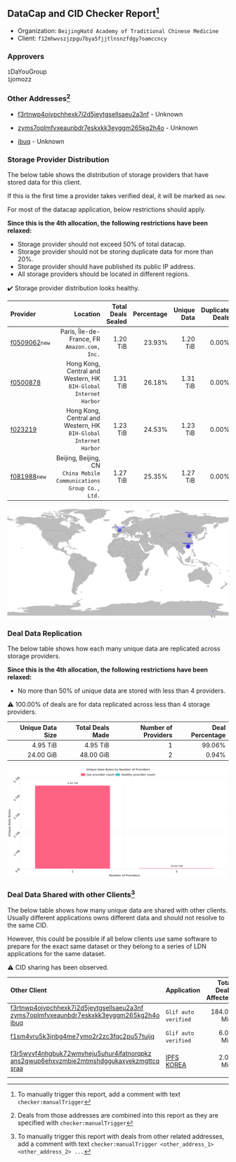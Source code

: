 ## DataCap and CID Checker Report[^1]
 - Organization: `BeijingHatd Academy of Traditional Chinese Medicine`
 - Client: `f12mhwvszjzpgu7bya5fjjtlnsnzfdgy7oamccncy`
### Approvers
`1`DaYouGroup<br/>`1`jomozz

### Other Addresses[^2]
 - [f3rtnwp4ojvpchhexk7i2d5jeytgsellsaeu2a3nf](https://filfox.info/en/address/f3rtnwp4ojvpchhexk7i2d5jeytgsellsaeu2a3nf) - Unknown

 - [zyms7oplmfvxeaunbdr7eskxkk3eyggm265kg2h4o](https://filfox.info/en/address/zyms7oplmfvxeaunbdr7eskxkk3eyggm265kg2h4o) - Unknown

 - [ibuq](https://filfox.info/en/address/ibuq) - Unknown

### Storage Provider Distribution
The below table shows the distribution of storage providers that have stored data for this client.

If this is the first time a provider takes verified deal, it will be marked as `new`.

For most of the datacap application, below restrictions should apply.

**Since this is the 4th allocation, the following restrictions have been relaxed:**
 - Storage provider should not exceed 50% of total datacap.
 - Storage provider should not be storing duplicate data for more than 20%.
 - Storage provider should have published its public IP address.
 - All storage providers should be located in different regions.

✔️ Storage provider distribution looks healthy.

| Provider                                                  |                                                               Location | Total Deals Sealed | Percentage | Unique Data | Duplicate Deals |
| :-------------------------------------------------------- | ---------------------------------------------------------------------: | -----------------: | ---------: | ----------: | --------------: |
| [f0509062](https://filfox.info/en/address/f0509062)`new`  |                        Paris, Île-de-France, FR<br/>`Amazon.com, Inc.` |           1.20 TiB |     23.93% |    1.20 TiB |           0.00% |
| [f0500878](https://filfox.info/en/address/f0500878)       |    Hong Kong, Central and Western, HK<br/>`BIH-Global Internet Harbor` |           1.31 TiB |     26.18% |    1.31 TiB |           0.00% |
| [f023219](https://filfox.info/en/address/f023219)         |    Hong Kong, Central and Western, HK<br/>`BIH-Global Internet Harbor` |           1.23 TiB |     24.53% |    1.23 TiB |           0.00% |
| [f081988](https://filfox.info/en/address/f081988)`new`    | Beijing, Beijing, CN<br/>`China Mobile Communications Group Co., Ltd.` |           1.27 TiB |     25.35% |    1.27 TiB |           0.00% |

<img src="https://raw.githubusercontent.com/data-preservation-programs/filplus-checker-assets/main/filecoin-project/filecoin-plus-large-datasets/issues/1794/1685493652342.png"/>

### Deal Data Replication
The below table shows how each many unique data are replicated across storage providers.


**Since this is the 4th allocation, the following restrictions have been relaxed:**
- No more than 50% of unique data are stored with less than 4 providers.

⚠️ 100.00% of deals are for data replicated across less than 4 storage providers.

| Unique Data Size | Total Deals Made | Number of Providers | Deal Percentage |
| ---------------: | ---------------: | ------------------: | --------------: |
|         4.95 TiB |         4.95 TiB |                   1 |          99.06% |
|        24.00 GiB |        48.00 GiB |                   2 |           0.94% |

<img src="https://raw.githubusercontent.com/data-preservation-programs/filplus-checker-assets/main/filecoin-project/filecoin-plus-large-datasets/issues/1794/1685493653274.png"/>

### Deal Data Shared with other Clients[^3]
The below table shows how many unique data are shared with other clients.
Usually different applications owns different data and should not resolve to the same CID.

However, this could be possible if all below clients use same software to prepare for the exact same dataset or they belong to a series of LDN applications for the same dataset.

⚠️ CID sharing has been observed.

| Other Client                                                                                                                                                                                                              | Application                                                                               | Total Deals Affected | Unique CIDs | Approvers                                                |
| :------------------------------------------------------------------------------------------------------------------------------------------------------------------------------------------------------------------------ | :---------------------------------------------------------------------------------------- | -------------------: | ----------: | :------------------------------------------------------- |
| [f3rtnwp4ojvpchhexk7i2d5jeytgsellsaeu2a3nf<br/>zyms7oplmfvxeaunbdr7eskxkk3eyggm265kg2h4o<br/>ibuq](https://filfox.info/en/address/f3rtnwp4ojvpchhexk7i2d5jeytgsellsaeu2a3nfzyms7oplmfvxeaunbdr7eskxkk3eyggm265kg2h4oibuq) | `Glif auto verified`                                                                      |           184.00 MiB |          22 | Unknown                                                  |
| [f1sm4vru5k3jnbg4me7ymo2r2zc3fqc2pu57tuijq](https://filfox.info/en/address/f1sm4vru5k3jnbg4me7ymo2r2zc3fqc2pu57tuijq)                                                                                                     | `Glif auto verified`                                                                      |             6.00 MiB |           1 | Unknown                                                  |
| [f3r5wyvf4nhgbuk72wmvheju5uhur4ifatnorqpkz<br/>ans2gwup6ehxvzmbie2mtmshdggukaxyekzmgttcq<br/>sraa](https://filfox.info/en/address/f3r5wyvf4nhgbuk72wmvheju5uhur4ifatnorqpkzans2gwup6ehxvzmbie2mtmshdggukaxyekzmgttcqsraa) | [IPFS KOREA](https://github.com/filecoin-project/filecoin-plus-large-datasets/issues/147) |             2.00 MiB |           1 | `2`IreneYoung<br/>`2`MegTei<br/>`2`Reiers<br/>`1`s0nik42 |

[^1]: To manually trigger this report, add a comment with text `checker:manualTrigger`

[^2]: Deals from those addresses are combined into this report as they are specified with `checker:manualTrigger`

[^3]: To manually trigger this report with deals from other related addresses, add a comment with text `checker:manualTrigger <other_address_1> <other_address_2> ...`
